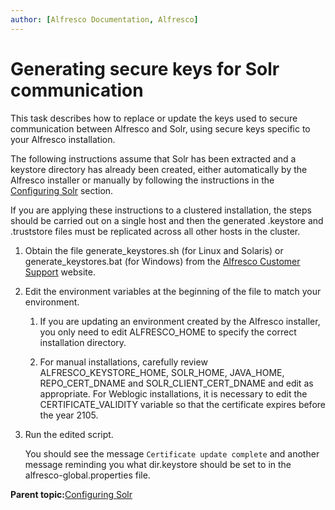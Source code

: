 ```yaml
---
author: [Alfresco Documentation, Alfresco]
---
```


# Generating secure keys for Solr communication

This task describes how to replace or update the keys used to secure communication between Alfresco and Solr, using secure keys specific to your Alfresco installation.

The following instructions assume that Solr has been extracted and a keystore directory has already been created, either automatically by the Alfresco installer or manually by following the instructions in the [Configuring Solr](solr-install-config.md) section.

If you are applying these instructions to a clustered installation, the steps should be carried out on a single host and then the generated .keystore and .truststore files must be replicated across all other hosts in the cluster.

1.  Obtain the file generate\_keystores.sh \(for Linux and Solaris\) or generate\_keystores.bat \(for Windows\) from the [Alfresco Customer Support](https://support.alfresco.com) website.

2.  Edit the environment variables at the beginning of the file to match your environment.

    1.  If you are updating an environment created by the Alfresco installer, you only need to edit ALFRESCO\_HOME to specify the correct installation directory.

    2.  For manual installations, carefully review ALFRESCO\_KEYSTORE\_HOME, SOLR\_HOME, JAVA\_HOME, REPO\_CERT\_DNAME and SOLR\_CLIENT\_CERT\_DNAME and edit as appropriate. For Weblogic installations, it is necessary to edit the CERTIFICATE\_VALIDITY variable so that the certificate expires before the year 2105.

3.  Run the edited script.

    You should see the message `Certificate update complete` and another message reminding you what dir.keystore should be set to in the alfresco-global.properties file.


**Parent topic:**[Configuring Solr](../concepts/solr-webapp-config.md)

